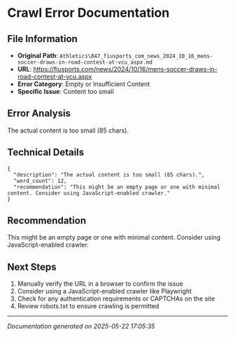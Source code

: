 # Crawl Error Documentation

## File Information
- **Original Path**: `Athletics\847_fiusports_com_news_2024_10_16_mens-soccer-draws-in-road-contest-at-vcu_aspx.md`
- **URL**: https://fiusports.com/news/2024/10/16/mens-soccer-draws-in-road-contest-at-vcu.aspx
- **Error Category**: Empty or Insufficient Content
- **Specific Issue**: Content too small

## Error Analysis
The actual content is too small (85 chars).

## Technical Details
```
{
  "description": "The actual content is too small (85 chars).",
  "word_count": 12,
  "recommendation": "This might be an empty page or one with minimal content. Consider using JavaScript-enabled crawler."
}
```

## Recommendation
This might be an empty page or one with minimal content. Consider using JavaScript-enabled crawler.

## Next Steps
1. Manually verify the URL in a browser to confirm the issue
2. Consider using a JavaScript-enabled crawler like Playwright
3. Check for any authentication requirements or CAPTCHAs on the site
4. Review robots.txt to ensure crawling is permitted

---
*Documentation generated on 2025-05-22 17:05:35*
